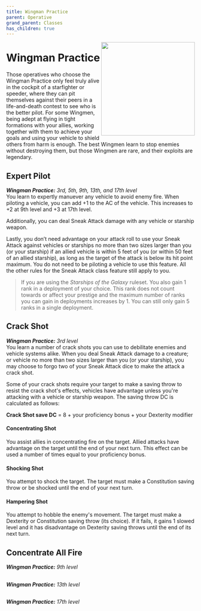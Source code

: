 ```yaml
---
title: Wingman Practice
parent: Operative
grand_parent: Classes
has_children: true
---
```


<img src='../../../Images/Classes/Wingman.png' style='float:right; width:250px;'>

# Wingman Practice

Those operatives who choose the Wingman Practice only feel truly alive in the cockpit of a starfighter or speeder, where they can pit themselves against their peers in a life-and-death contest to see who is the better pilot. For some Wingmen, being adept at flying in tight formations with your allies, working together with them to achieve your goals and using your vehicle to shield others from harm is enough. The best Wingmen learn to stop enemies without destroying them, but those Wingmen are rare, and their exploits are legendary.

## Expert Pilot
***Wingman Practice:** 3rd, 5th, 9th, 13th, and 17th level* <br>
You learn to expertly manuever any vehicle to avoid enemy fire. When piloting a vehicle, you can add +1 to the AC of the vehicle. This increases to +2 at 9th level and +3 at 17th level.

Additionally, you can deal Sneak Attack damage with any vehicle or starship weapon.

Lastly, you don’t need advantage on your attack roll to use your Sneak Attack against vehicles or starships no more than two sizes larger than you (or your starship) if an allied vehicle is within 5 feet of you (or within 50 feet of an allied starship), as long as the target of the attack is below its hit point maximum. You do not need to be piloting a vehicle to use this feature. All the other rules for the Sneak Attack class feature still apply to you.

> If you are using the *Starships of the Galaxy* ruleset. You also gain 1 rank in a deployment of your choice. This rank does not count towards or affect your prestige and the maximum number of ranks you can gain in deployments increases by 1. You can still only gain 5 ranks in a single deployment.

## Crack Shot
***Wingman Practice:** 3rd level* <br>
You learn a number of crack shots you can use to debilitate enemies and vehicle systems alike. When you deal Sneak Attack damage to a creature; or vehicle no more than two sizes larger than you (or your starship), you may choose to forgo two of your Sneak Attack dice to make the attack a crack shot. 

Some of your crack shots require your target to make a saving throw to resist the crack shot's effects, vehicles have advantage unless you're attacking with a vehicle or starship weapon. The saving throw DC is calculated as follows: 

**Crack Shot save DC** = 8 + your proficiency bonus + your Dexterity modifier

#### Concentrating Shot
You assist allies in concentrating fire on the target. Allied attacks have advantage on the target until the end of your next turn. This effect can be used a number of times equal to your proficiency bonus.

#### Shocking Shot
You attempt to shock the target. The target must make a Constitution saving throw or be shocked until the end of your next turn.  

#### Hampering Shot
You attempt to hobble the enemy's movement. The target must make a Dexterity or Constitution saving throw (its choice). If it fails, it gains 1 slowed level and it has disadvantage on Dexterity saving throws until the end of its next turn.

## Concentrate All Fire
***Wingman Practice:** 9th level* <br>


## 
***Wingman Practice:** 13th level* <br>


## 
***Wingman Practice:** 17th level* <br>

